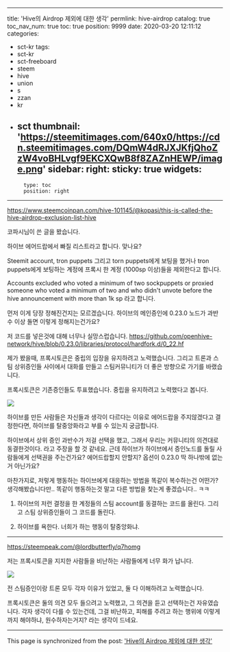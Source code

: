 
---
title: 'Hive의 Airdrop 제외에 대한 생각'
permlink: hive-airdrop
catalog: true
toc_nav_num: true
toc: true
position: 9999
date: 2020-03-20 12:11:12
categories:
- sct-kr
tags:
- sct-kr
- sct-freeboard
- steem
- hive
- union
- s
- zzan
- kr
- sct
thumbnail: 'https://steemitimages.com/640x0/https://cdn.steemitimages.com/DQmW4dRJXJKfjQhoZzW4voBHLvgf9EKCXQwB8f8ZAZnHEWP/image.png'
sidebar:
    right:
        sticky: true
widgets:
    -
        type: toc
        position: right
---


https://www.steemcoinpan.com/hive-101145/@kopasi/this-is-called-the-hive-airdrop-exclusion-list-hive

코파시님이 쓴 글을 봤습니다.

하이브 에어드랍에서 빠질 리스트라고 합니다. 맞나요?

Steemit account, tron puppets 그리고 torn puppets에게 보팅을 했거나 tron puppets에게 보팅하는 계정에 프록시 한 계정 (1000sp 이상)들을 제외한다고 합니다.

Accounts excluded who voted a minimum of two sockpuppets or proxied someone who voted a minimum of two and who didn't unvote before the hive announcement with more than 1k sp 라고 합니다.



먼저 이게 당장 정해진건지는 모르겠습니다. 하이브의 메인증인에 0.23.0 노드가 과반수 이상 돌면 이렇게 정해지는건가요?

 저 코드를 넣은것에 대해 너무나 실망스럽습니다. https://github.com/openhive-network/hive/blob/0.23.0/libraries/protocol/hardfork.d/0_22.hf


제가 봤을때, 프록시토큰은 중립의 입장을 유지하려고 노력했습니다. 그리고 트론과 스팀 상위증인들 사이에서 대화를 만들고 스팀커뮤니티가 더 좋은 방향으로 가기를 바랬습니다.

프록시토큰은 기존증인들도 투표했습니다. 중립을 유지하려고 노력했다고 봅니다. 

![](https://steemitimages.com/640x0/https://cdn.steemitimages.com/DQmW4dRJXJKfjQhoZzW4voBHLvgf9EKCXQwB8f8ZAZnHEWP/image.png)

하이브를 만든 사람들은 자신들과 생각이 다르다는 이유로 에어드랍을 주지않겠다고 결정한다면, 하이브를 탈중앙화라고 부를 수 있는지 궁금합니다.

하이브에서 상위 증인 과반수가 저걸 선택을 했고, 그래서 우리는 커뮤니티의 의견대로 동결한것이다. 라고 주장을 할 것 같네요. 근데 하이브가 하이브에서 증인노드를 돌릴 사람들에게 선택권을 주는건가요? 에어드랍할지 안할지? 옵션이 0.23.0 딱 하나밖에 없는거 아닌가요?

마찬가지로, 저렇게 행동하는 하이브에게 대응하는 방법을 똑같이 복수하는건 어떤가? 생각해봤습니다만.. 똑같이 행동하는것 말고 다른 방법을 찾는게 좋겠습니다.. ㅋㅋ

1. 하이브의 저런 결정을 한 계정들의 스팀 account를 동결하는 코드를 올린다. 그리고 스팀 상위증인들이 그 코드를 돌린다. 

2. 하이브를 욕한다. 너희가 하는 행동이 탈중앙화냐.


---

https://steempeak.com/@lordbutterfly/q7homg

저는 프록시토큰을 지지한 사람들을 비난하는 사람들에게 너무 화가 납니다. 

![](https://cdn.steemitimages.com/DQmXonThPMTrQfENNyusnGa6JmKR4mmHcRpYESLkDM9me8X/image.png)

전 스팀증인이랑 트론 모두 각자 이유가 있었고,  둘 다 이해하려고 노력했습니다. 

프록시토큰은 둘의 의견 모두 들으려고 노력했고, 그 의견을 듣고 선택하는건 자유였습니다. 각자 생각이 다를 수 있는건데, 그걸 비난하고, 피해를 주려고 하는 행위에 이렇게까지 해야하냐, 원수하자는거지? 라는 생각이 드네요.

- - -

This page is synchronized from the post: ['Hive의 Airdrop 제외에 대한 생각'](https://steemit.com/@jacobyu/hive-airdrop)
